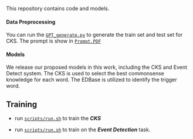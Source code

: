 This repository contains code and models.

#### Data Preprocessing

You can run the [`GPT_generate.py`](https://github.com/shyorangeshy/Code/blob/main/GPT_generate.py) to generate the train set and test set for CKS. The prompt is show in [`Prompt.PDF`](https://github.com/shyorangeshy/Code/tree/master)

#### Models

We release our proposed models in this work, including the CKS and Event Detect system. The CKS is used to select the best commonsense knowledge for each word. The EDBase is utilized to identify the trigger word.


## Training

* run [`scripts/run.sh`](https://github.com/shyorangeshy/Code/blob/main/selector/scripts/run.sh) to train the ***CKS*** 

* run [`scripts/run.sh`](https://github.com/shyorangeshy/Code/blob/main/EDBase/scripts/run.sh) to train on the ***Event Detection*** task.





